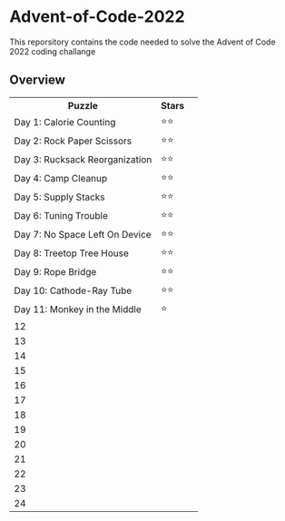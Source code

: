 # Advent-of-Code-2022
This reporsitory contains the code needed to solve the Advent of Code 2022 coding challange

## Overview

<table>
<tr><th>Puzzle</th><th>Stars</th></td>
<tr><td>Day 1: Calorie Counting</td><td>⭐⭐</td></tr>
<tr><td>Day 2: Rock Paper Scissors</td><td>⭐⭐</td></tr>
<tr><td>Day 3: Rucksack Reorganization</td><td>⭐⭐</td></tr>
<tr><td>Day 4: Camp Cleanup</td><td>⭐⭐</td></tr>
<tr><td>Day 5: Supply Stacks</td><td>⭐⭐</td></tr>
<tr><td>Day 6: Tuning Trouble</td><td>⭐⭐</td></tr>
<tr><td>Day 7: No Space Left On Device</td><td>⭐⭐</td></tr>
<tr><td>Day 8: Treetop Tree House</td><td>⭐⭐</td></tr>
<tr><td>Day 9: Rope Bridge</td><td>⭐⭐</td></tr>
<tr><td>Day 10: Cathode-Ray Tube</td><td>⭐⭐</td></tr>
<tr><td>Day 11: Monkey in the Middle<td>⭐<td><td</tr>
<tr><td>12<td><td><td</tr>
<tr><td>13<td><td><td</tr>
<tr><td>14<td><td><td</tr>
<tr><td>15<td><td><td</tr>
<tr><td>16<td><td><td</tr>
<tr><td>17<td><td><td</tr>
<tr><td>18<td><td><td</tr>
<tr><td>19<td><td><td</tr>
<tr><td>20<td><td><td</tr>
<tr><td>21<td><td><td</tr>
<tr><td>22<td><td><td</tr>
<tr><td>23<td><td><td</tr>
<tr><td>24<td><td><td</tr>
</table>